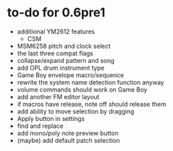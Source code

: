 # to-do for 0.6pre1

- additional YM2612 features
  - CSM
- MSM6258 pitch and clock select
- the last three compat flags
- collapse/expand pattern and song
- add OPL drum instrument type
- Game Boy envelope macro/sequence
- rewrite the system name detection function anyway
- volume commands should work on Game Boy
- add another FM editor layout
- if macros have release, note off should release them
- add ability to move selection by dragging
- Apply button in settings
- find and replace
- add mono/poly note preview button
- (maybe) add default patch selection
